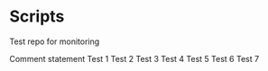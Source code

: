 # Scripts
Test repo for monitoring

Comment statement
Test 1
Test 2
Test 3
Test 4
Test 5
Test 6
Test 7
